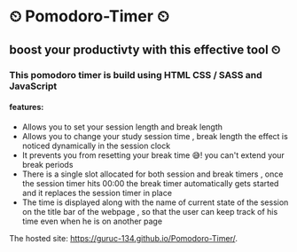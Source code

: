 #  ⏲ Pomodoro-Timer ⏲
## boost your productivty with this effective tool ⏲
### This pomodoro timer is build using HTML CSS / SASS  and JavaScript
#### features:
* Allows you to set your session length and break length 
* Allows you to change your study session time , break length the effect is noticed dynamically in the session clock
* It prevents you from resetting your break time 😅! you can't extend your break periods
* There is a single slot allocated for both session and break timers , once the session timer hits 00:00 the break timer automatically gets started and it replaces the session timer in place
* The time is displayed along with the name of current state of the session on the title bar of the webpage , so that the user can keep track of his time even when he is on another page

The hosted site:
 https://guruc-134.github.io/Pomodoro-Timer/.
